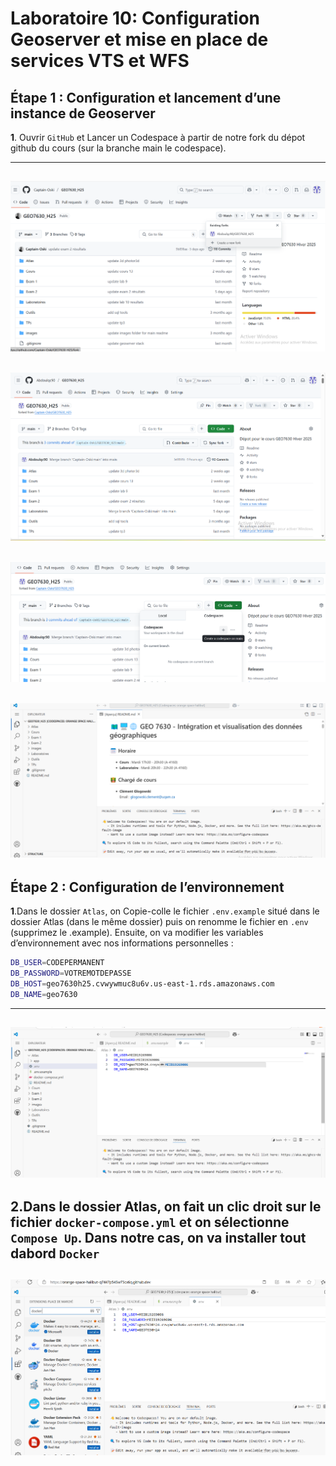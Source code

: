 # Laboratoire 10: Configuration Geoserver et mise en place de services VTS et WFS

## Étape 1 : Configuration et lancement d’une instance de Geoserver

**1**. Ouvrir `GitHub` et Lancer un Codespace à partir de notre fork du dépot github du cours (sur la branche main le codespace).

---
![alt text](<create new fork.png>)
---
![alt text](fork.png)
---

![alt text](<create new code space.png>)
---

![alt text](<new code space.png>)
---

## Étape 2 : Configuration de l’environnement

**1**.Dans le dossier `Atlas`, on Copie-colle le fichier  `.env.example` situé dans le dossier Atlas (dans le même dossier) puis on renomme le fichier en `.env` (supprimez le .example).
 Ensuite, on va modifier les variables d’environnement avec nos informations personnelles :
 ```bash
DB_USER=CODEPERMANENT
DB_PASSWORD=VOTREMOTDEPASSE
DB_HOST=geo7630h25.cvwywmuc8u6v.us-east-1.rds.amazonaws.com
DB_NAME=geo7630
```
---
![alt text](fichier.env.png)
---

**2**.Dans le dossier Atlas,  on fait un clic droit sur le fichier `docker-compose.yml` et on sélectionne `Compose Up`. 
Dans notre cas, on va installer tout dabord `Docker`
---
![alt text](<installation docker compose.png>)
---




